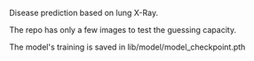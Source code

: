 Disease prediction based on lung X-Ray.    


The repo has only a few images to test the guessing capacity.    


The model's training is saved in lib/model/model_checkpoint.pth   
